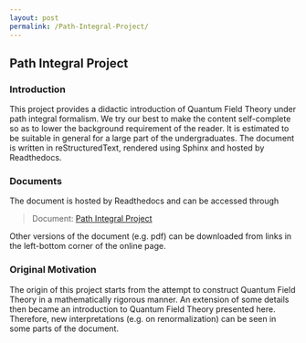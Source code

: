 ```yaml
---
layout: post
permalink: /Path-Integral-Project/
---
```


## Path Integral Project

### Introduction

This project provides a didactic introduction of Quantum Field Theory under path integral formalism. We try our best to make the content self-complete so as to lower the background requirement of the reader. It is estimated to be suitable in general for a large part of the undergraduates. The document is written in reStructuredText, rendered using Sphinx and hosted by Readthedocs.

### Documents

The document is hosted by Readthedocs and can be accessed through

>  Document: [Path Integral Project](http://path-integral-project.rtfd.io/)

Other versions of the document (e.g. pdf) can be downloaded from links in the left-bottom corner of the online page.

### Original Motivation

The origin of this project starts from the attempt to construct Quantum Field Theory in a mathematically rigorous manner. An extension of some details then became an introduction to Quantum Field Theory presented here. Therefore, new interpretations (e.g. on renormalization) can be seen in some parts of the document.